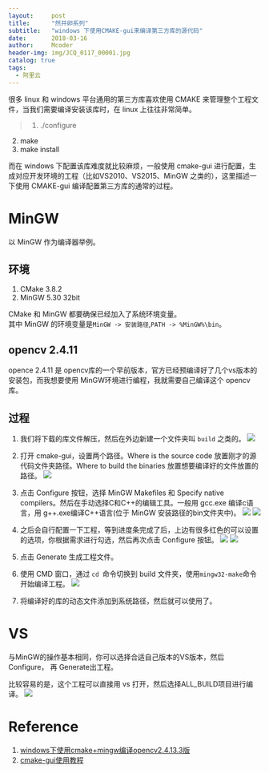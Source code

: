 ```yaml
---
layout:     post
title:      "然并卵系列"
subtitle:   "windows 下使用CMAKE-gui来编译第三方库的源代码"
date:       2018-03-16
author:     Mcoder
header-img: img/JCQ_0117_00001.jpg
catalog: true
tags:
  - 阿里云
---
```


很多 linux 和 windows 平台通用的第三方库喜欢使用 CMAKE 来管理整个工程文件，当我们需要编译安装该库时，在 linux 上往往非常简单。

> 1. ./configure
2. make
3. make install

而在 windows 下配置该库难度就比较麻烦，一般使用 cmake-gui 进行配置，生成对应开发环境的工程（比如VS2010、VS2015、MinGW 之类的），这里描述一下使用 CMAKE-gui 编译配置第三方库的通常的过程。

# MinGW
以 MinGW 作为编译器举例。

## 环境
1. CMake 3.8.2
2. MinGW 5.30 32bit

CMake 和 MinGW 都要确保已经加入了系统环境变量。<br>
其中 MinGW 的环境变量是`MinGW -> 安装路径`,`PATH -> %MinGW%\bin`。

## opencv 2.4.11
opence 2.4.11 是 opencv库的一个早前版本，官方已经预编译好了几个vs版本的安装包，而我想要使用 MinGW环境进行编程，我就需要自己编译这个 opencv 库。

## 过程
1. 我们将下载的库文件解压，然后在外边新建一个文件夹叫 `build` 之类的。
![](/post_img/201803/cmake01.jpg)

2. 打开 cmake-gui，设置两个路径。Where is the source code 放置刚才的源代码文件夹路径。Where to build the binaries 放置想要编译好的文件放置的路径。
![](/post_img/201803/cmake02.jpg)

3. 点击 Configure 按钮，选择 MinGW Makefiles 和 Specify native compilers。然后在手动选择C和C++的编辑工具。一般用 gcc.exe 编译c语言，用 g++.exe编译C++语言(位于 MinGW 安装路径的bin文件夹中)。
![](/post_img/201803/cmake03.jpg)
![](/post_img/201803/cmake04.jpg)

4. 之后会自行配置一下工程，等到进度条完成了后，上边有很多红色的可以设置的选项，你根据需求进行勾选，然后再次点击 Configure 按钮。
![](/post_img/201803/cmake05.jpg)
![](/post_img/201803/cmake06.jpg)
5. 点击 Generate 生成工程文件。
6. 使用 CMD 窗口，通过 `cd `命令切换到 build 文件夹，使用`mingw32-make`命令开始编译工程。
![](/post_img/201803/cmake07.jpg)
7. 将编译好的库的动态文件添加到系统路径，然后就可以使用了。

# VS
与MinGW的操作基本相同，你可以选择合适自己版本的VS版本，然后 Configure， 再 Generate出工程。

比较容易的是，这个工程可以直接用 vs 打开，然后选择ALL_BUILD项目进行编译。
![](/post_img/201803/cmake08.jpg)

# Reference
1. [windows下使用cmake+mingw编译opencv2.4.13.3版](http://blog.csdn.net/wkr2005/article/details/78915272)
2. [cmake-gui使用教程](http://blog.csdn.net/qq_35488967/article/details/56480053)
